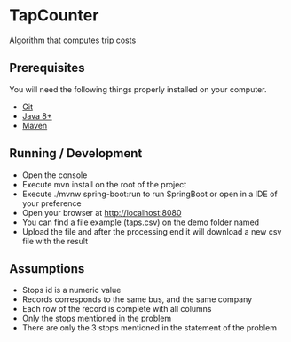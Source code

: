 # TapCounter
Algorithm that computes trip costs

## Prerequisites

You will need the following things properly installed on your computer.

* [Git](https://git-scm.com/)
* [Java 8+](https://www.oracle.com/java/technologies/downloads/)
* [Maven](https://maven.apache.org/)


## Running / Development
* Open the console 
* Execute mvn install on the root of the project
* Execute ./mvnw spring-boot:run to run SpringBoot or open in a IDE of your preference
* Open your browser at [http://localhost:8080](http://localhost:8080)
* You can find a file example (taps.csv) on the demo folder named
* Upload the file and after the processing end it will download a new csv file with the result

## Assumptions
* Stops id is a numeric value
* Records corresponds to the same bus, and the same company
* Each row of the record is complete with all columns
* Only the stops mentioned in the problem
* There are only the 3 stops mentioned in the statement of the problem
